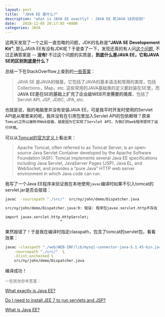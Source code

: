 ```yaml
---
layout: post
title:  "JAVA EE 是什么?"
description: "what is JAVA EE exactly? - JAVA EE 和JAVA SE的区别"
date:   2018-12-05 20:17:05 +0800
categories: JAVA
---
```


这两天发现了一个之前一直忽略的问题，JDK的名称是<b>“JAVA SE Developement Kit”</b>; 那么JAVA EE有没有JDK呢？于是查了一下，发现还真的有人问[这个问题](https://stackoverflow.com/questions/10438127/is-there-a-java-ee-jdk), 不过正确答案是 -- <b>没有! </b>不过这个问题的实质是，<b>到底什么是JAVA EE，它和JAVA SE的区别到底是什么？</b>

总结一下在StackOverflow上查到的[一些答案](https://stackoverflow.com/questions/2857376/difference-between-java-se-ee-me)：

> JAVA SE 是JAVA的根基，它包括了JAVA的基本语法和常用的类库，包括Collections，Map，etc. 这些常用的JAVA基础类的定义都封装在SE里，而<b>JAVA EE是在SE的基础上扩充了企业级WEB开发需要的类库</b>，包括了Servlet API, JSP, JDBC, JPA, etc.

也就是说，我的电脑里并没有安装JAVA EE，可是我平时开发时使用的Servlet API是从哪里来的呢，我并没有在引用包里加入Servlet API的包依赖呀？原来``Tomcat之所以被称作Web容器，就是因为它实现了Servlet API，为我们的web程序提供了运行环境``。

可以从[Tomcat的官方定义](https://en.wikipedia.org/wiki/Apache_Tomcat)上看出来：

>Apache Tomcat, often referred to as Tomcat Server, is an open-source Java Servlet Container developed by the Apache Software Foundation (ASF). Tomcat implements several Java EE specifications including Java Servlet, JavaServer Pages (JSP), Java EL, and WebSocket, and provides a "pure Java" HTTP web server environment in which Java code can run.

我写了一个Java EE程序来验证我在本地使用``javac``编译时如果不引入tomcat的servlet.jar是否会报错：

```bash
javac  -sourcepath "./src/"  src/ny/john/demo/Dispatcher.java

src/ny/john/demo/Dispatcher.java:9: 错误: 程序包javax.servlet.http不存在

import javax.servlet.http.HttpServlet;
                         ^
```
果然报错了！于是我在编译时指定classpath，包含了tomcat的servlet包，看看效果：

```sh
javac -classpath "./web/WEB-INF/lib/mysql-connector-java-5.1.45-bin.jar:/usr/local/src/apache-tomcat-8.0.36/lib/servlet-api.jar" \
    -sourcepath "./src/"  \
    -Xlint:unchecked \
    src/ny/john/demo/Dispatcher.java

```
编译成功！


<font size="2" color="#777">一些其他参考答案：</font>

[What exactly is Java EE?](https://stackoverflow.com/questions/7295096/what-exactly-is-java-ee)

[Do I need to install JEE 7 to run servlets and JSP?](https://www.quora.com/Do-I-need-to-install-JEE-7-to-run-servlets-and-JSP)

[What is Java EE?](https://stackoverflow.com/questions/106820/what-is-java-ee)








